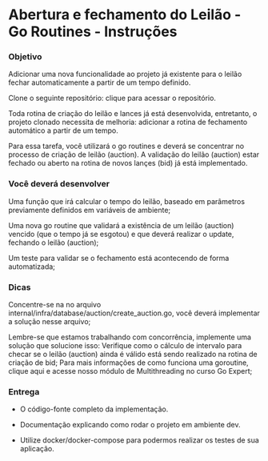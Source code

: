 # Abertura e fechamento do Leilão - Go Routines - Instruções

### Objetivo

Adicionar uma nova funcionalidade ao projeto já existente para o leilão fechar automaticamente a partir de um tempo definido.

Clone o seguinte repositório: clique para acessar o repositório.

Toda rotina de criação do leilão e lances já está desenvolvida, entretanto, o projeto clonado necessita de melhoria: adicionar a rotina de fechamento automático a partir de um tempo.

Para essa tarefa, você utilizará o go routines e deverá se concentrar no processo de criação de leilão (auction). A validação do leilão (auction) estar fechado ou aberto na rotina de novos lançes (bid) já está implementado.

### Você deverá desenvolver

Uma função que irá calcular o tempo do leilão, baseado em parâmetros previamente definidos em variáveis de ambiente;

Uma nova go routine que validará a existência de um leilão (auction) vencido (que o tempo já se esgotou) e que deverá realizar o update, fechando o leilão (auction);

Um teste para validar se o fechamento está acontecendo de forma automatizada;

### Dicas

Concentre-se na no arquivo internal/infra/database/auction/create_auction.go, você deverá implementar a solução nesse arquivo;

Lembre-se que estamos trabalhando com concorrência, implemente uma solução que solucione isso:
Verifique como o cálculo de intervalo para checar se o leilão (auction) ainda é válido está sendo realizado na rotina de criação de bid;
Para mais informações de como funciona uma goroutine, clique aqui e acesse nosso módulo de Multithreading no curso Go Expert;
 
### Entrega

- O código-fonte completo da implementação.

- Documentação explicando como rodar o projeto em ambiente dev.

- Utilize docker/docker-compose para podermos realizar os testes de sua aplicação.
